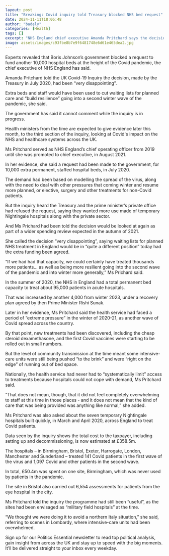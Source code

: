 ```yaml
---
layout: post
title: "Breaking: Covid inquiry told Treasury blocked NHS bed request"
date: 2024-11-11T18:06:48
author: "badely"
categories: [Health]
tags: []
excerpt: "NHS England chief executive Amanda Pritchard says the decision, in July 2020, was very disappointing."
image: assets/images/c93fbe8b7e9f6481748e6d61e465dea2.jpg
---
```


Experts revealed that Boris Johnson’s government blocked a request to fund another 10,000 hospital beds at the height of the Covid pandemic, the chief executive of NHS England has said.

Amanda Pritchard told the UK Covid-19 Inquiry the decision, made by the Treasury in July 2020, had been “very disappointing”.

Extra beds and staff would have been used to cut waiting lists for planned care and “build resilience” going into a second winter wave of the pandemic, she said.

The government has said it cannot comment while the inquiry is in progress.

Health ministers from the time are expected to give evidence later this month, to the third section of the inquiry, looking at Covid's impact on the NHS and healthcare systems across the UK.

Ms Pritchard served as NHS England’s chief operating officer from 2019 until she was promoted to chief executive, in August 2021.

In her evidence, she said a request had been made to the government, for 10,000 extra permanent, staffed hospital beds, in July 2020.

The demand had been based on modelling the spread of the virus, along with the need to deal with other pressures that coming winter and resume more planned, or elective, surgery and other treatments for non-Covid patients.

But the inquiry heard the Treasury and the prime minister’s private office had refused the request, saying they wanted more use made of temporary Nightingale hospitals along with the private sector.

And Ms Prichard had been told the decision would be looked at again as part of a wider spending review expected in the autumn of 2021.

She called the decision “very disappointing”, saying waiting lists for planned NHS treatment in England would be in “quite a different position” today had the extra funding been agreed.

“If we had had that capacity, we could certainly have treated thousands more patients… as well as being more resilient going into the second wave of the pandemic and into winter more generally,” Ms Prichard said.

In the summer of 2020, the NHS in England had a total permanent bed capacity to treat about 95,000 patients in acute hospitals.

That was increased by another 4,000 from winter 2023, under a recovery plan agreed by then Prime Minister Rishi Sunak.

Later in her evidence, Ms Pritchard said the health service had faced a period of “extreme pressure” in the winter of 2020-21, as another wave of Covid spread across the country.

By that point, new treatments had been discovered, including the cheap steroid dexamethasone, and the first Covid vaccines were starting to be rolled out in small numbers.

But the level of community transmission at the time meant some intensive-care units were still being pushed “to the brink” and were “right on the edge” of running out of bed space.

Nationally, the health service had never had to “systematically limit” access to treatments because hospitals could not cope with demand, Ms Pritchard said.

“That does not mean, though, that it did not feel completely overwhelming to staff at this time in those places - and it does not mean that the kind of care that was being provided was anything like normal,” she added.

Ms Pritchard was also asked about the seven temporary Nightingale hospitals built quickly, in March and April 2020, across England to treat Covid patients.

Data seen by the inquiry shows the total cost to the taxpayer, including setting up and decommissioning, is now estimated at £358.5m.

The hospitals – in Birmingham, Bristol, Exeter, Harrogate, London, Manchester and Sunderland – treated 141 Covid patients in the first wave of the virus and 1,097 Covid and other patients in the second wave.

In total, £50.4m was spent on one site, Birmingham, which was never used by patients in the pandemic.

The site in Bristol also carried out 6,554 assessments for patients from the eye hospital in the city. 

Ms Pritchard told the inquiry the programme had still been “useful”, as the sites had been envisaged as “military field hospitals” at the time.

“We thought we were doing it to avoid a northern Italy situation,” she said, referring to scenes in Lombardy, where intensive-care units had been overwhelmed.

Sign up for our Politics Essential newsletter to read top political analysis, gain insight from across the UK and stay up to speed with the big moments. It’ll be delivered straight to your inbox every weekday.

